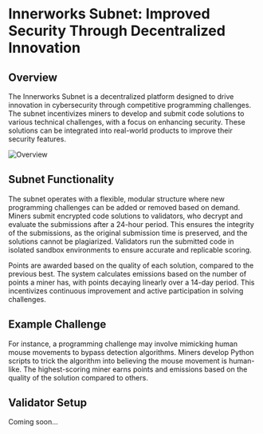 # Innerworks Subnet: Improved Security Through Decentralized Innovation

## Overview
The Innerworks Subnet is a decentralized platform designed to drive innovation in cybersecurity through competitive programming challenges. The subnet incentivizes miners to develop and submit code solutions to various technical challenges, with a focus on enhancing security. These solutions can be integrated into real-world products to improve their security features.

![Overview](https://github.com/user-attachments/assets/3ccf6007-6d7f-47c4-b3a6-9f8791dc00d3)

## Subnet Functionality
The subnet operates with a flexible, modular structure where new programming challenges can be added or removed based on demand. Miners submit encrypted code solutions to validators, who decrypt and evaluate the submissions after a 24-hour period. This ensures the integrity of the submissions, as the original submission time is preserved, and the solutions cannot be plagiarized. Validators run the submitted code in isolated sandbox environments to ensure accurate and replicable scoring.

Points are awarded based on the quality of each solution, compared to the previous best. The system calculates emissions based on the number of points a miner has, with points decaying linearly over a 14-day period. This incentivizes continuous improvement and active participation in solving challenges.

## Example Challenge
For instance, a programming challenge may involve mimicking human mouse movements to bypass detection algorithms. Miners develop Python scripts to trick the algorithm into believing the mouse movement is human-like. The highest-scoring miner earns points and emissions based on the quality of the solution compared to others.

## Validator Setup
Coming soon...

